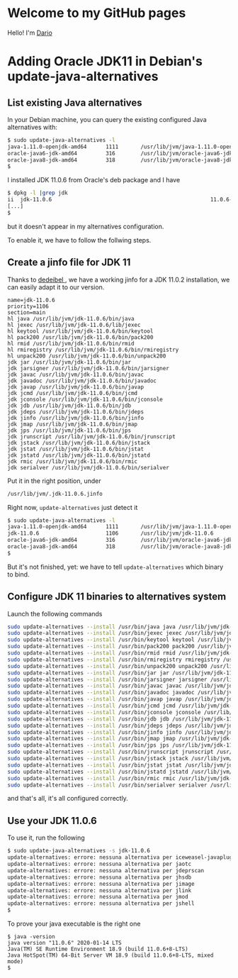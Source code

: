 # Welcome to my GitHub pages

Hello! I'm [Dario](about/)

# Adding Oracle JDK11 in Debian's update-java-alternatives

## List existing Java alternatives

In your Debian machine, you can query the existing configured Java alternatives
with:

```bash
$ sudo update-java-alternatives -l
java-1.11.0-openjdk-amd64      1111       /usr/lib/jvm/java-1.11.0-openjdk-amd64
oracle-java6-jdk-amd64         316        /usr/lib/jvm/oracle-java6-jdk-amd64
oracle-java8-jdk-amd64         318        /usr/lib/jvm/oracle-java8-jdk-amd64
$
```
I installed JDK 11.0.6 from Oracle's deb package and I have
```bash
$ dpkg -l |grep jdk
ii  jdk-11.0.6                                                  11.0.6-1                            amd64        Java Platform Standard Edition Development Kit
[...]
$
```
but it doesn't appear in my alternatives configuration.

To enable it, we have to follow the follwing steps.

## Create a jinfo file for JDK 11

Thanks to [dedeibel ](https://gist.github.com/dedeibel/), we have a working jinfo
for a JDK 11.0.2 installation, we can easily adapt it to our version.
```
name=jdk-11.0.6
priority=1106
section=main
hl java /usr/lib/jvm/jdk-11.0.6/bin/java
hl jexec /usr/lib/jvm/jdk-11.0.6/lib/jexec
hl keytool /usr/lib/jvm/jdk-11.0.6/bin/keytool
hl pack200 /usr/lib/jvm/jdk-11.0.6/bin/pack200
hl rmid /usr/lib/jvm/jdk-11.0.6/bin/rmid
hl rmiregistry /usr/lib/jvm/jdk-11.0.6/bin/rmiregistry
hl unpack200 /usr/lib/jvm/jdk-11.0.6/bin/unpack200
jdk jar /usr/lib/jvm/jdk-11.0.6/bin/jar
jdk jarsigner /usr/lib/jvm/jdk-11.0.6/bin/jarsigner
jdk javac /usr/lib/jvm/jdk-11.0.6/bin/javac
jdk javadoc /usr/lib/jvm/jdk-11.0.6/bin/javadoc
jdk javap /usr/lib/jvm/jdk-11.0.6/bin/javap
jdk jcmd /usr/lib/jvm/jdk-11.0.6/bin/jcmd
jdk jconsole /usr/lib/jvm/jdk-11.0.6/bin/jconsole
jdk jdb /usr/lib/jvm/jdk-11.0.6/bin/jdb
jdk jdeps /usr/lib/jvm/jdk-11.0.6/bin/jdeps
jdk jinfo /usr/lib/jvm/jdk-11.0.6/bin/jinfo
jdk jmap /usr/lib/jvm/jdk-11.0.6/bin/jmap
jdk jps /usr/lib/jvm/jdk-11.0.6/bin/jps
jdk jrunscript /usr/lib/jvm/jdk-11.0.6/bin/jrunscript
jdk jstack /usr/lib/jvm/jdk-11.0.6/bin/jstack
jdk jstat /usr/lib/jvm/jdk-11.0.6/bin/jstat
jdk jstatd /usr/lib/jvm/jdk-11.0.6/bin/jstatd
jdk rmic /usr/lib/jvm/jdk-11.0.6/bin/rmic
jdk serialver /usr/lib/jvm/jdk-11.0.6/bin/serialver
```
Put it in the right position, under
```bash
/usr/lib/jvm/.jdk-11.0.6.jinfo
```

Right now, `update-alternatives` just detect it
```bash
$ sudo update-java-alternatives -l
java-1.11.0-openjdk-amd64      1111       /usr/lib/jvm/java-1.11.0-openjdk-amd64
jdk-11.0.6                     1106       /usr/lib/jvm/jdk-11.0.6
oracle-java6-jdk-amd64         316        /usr/lib/jvm/oracle-java6-jdk-amd64
oracle-java8-jdk-amd64         318        /usr/lib/jvm/oracle-java8-jdk-amd64
$ 
```

But it's not finished, yet: we have to tell `update-alternatives` which binary
to bind.

## Configure JDK 11 binaries to alternatives system

Launch the following commands
```bash
sudo update-alternatives --install /usr/bin/java java /usr/lib/jvm/jdk-11.0.6/bin/java 1106
sudo update-alternatives --install /usr/bin/jexec jexec /usr/lib/jvm/jdk-11.0.6/lib/jexec 1106
sudo update-alternatives --install /usr/bin/keytool keytool /usr/lib/jvm/jdk-11.0.6/bin/keytool 1106
sudo update-alternatives --install /usr/bin/pack200 pack200 /usr/lib/jvm/jdk-11.0.6/bin/pack200 1106
sudo update-alternatives --install /usr/bin/rmid rmid /usr/lib/jvm/jdk-11.0.6/bin/rmid 1106
sudo update-alternatives --install /usr/bin/rmiregistry rmiregistry /usr/lib/jvm/jdk-11.0.6/bin/rmiregistry 1106
sudo update-alternatives --install /usr/bin/unpack200 unpack200 /usr/lib/jvm/jdk-11.0.6/bin/unpack200 1106
sudo update-alternatives --install /usr/bin/jar jar /usr/lib/jvm/jdk-11.0.6/bin/jar 1106
sudo update-alternatives --install /usr/bin/jarsigner jarsigner /usr/lib/jvm/jdk-11.0.6/bin/jarsigner 1106
sudo update-alternatives --install /usr/bin/javac javac /usr/lib/jvm/jdk-11.0.6/bin/javac 1106
sudo update-alternatives --install /usr/bin/javadoc javadoc /usr/lib/jvm/jdk-11.0.6/bin/javadoc 1106
sudo update-alternatives --install /usr/bin/javap javap /usr/lib/jvm/jdk-11.0.6/bin/javap 1106
sudo update-alternatives --install /usr/bin/jcmd jcmd /usr/lib/jvm/jdk-11.0.6/bin/jcmd 1106
sudo update-alternatives --install /usr/bin/jconsole jconsole /usr/lib/jvm/jdk-11.0.6/bin/jconsole 1106
sudo update-alternatives --install /usr/bin/jdb jdb /usr/lib/jvm/jdk-11.0.6/bin/jdb 1106
sudo update-alternatives --install /usr/bin/jdeps jdeps /usr/lib/jvm/jdk-11.0.6/bin/jdeps 1106
sudo update-alternatives --install /usr/bin/jinfo jinfo /usr/lib/jvm/jdk-11.0.6/bin/jinfo 1106
sudo update-alternatives --install /usr/bin/jmap jmap /usr/lib/jvm/jdk-11.0.6/bin/jmap 1106
sudo update-alternatives --install /usr/bin/jps jps /usr/lib/jvm/jdk-11.0.6/bin/jps 1106
sudo update-alternatives --install /usr/bin/jrunscript jrunscript /usr/lib/jvm/jdk-11.0.6/bin/jrunscript 1106
sudo update-alternatives --install /usr/bin/jstack jstack /usr/lib/jvm/jdk-11.0.6/bin/jstack 1106
sudo update-alternatives --install /usr/bin/jstat jstat /usr/lib/jvm/jdk-11.0.6/bin/jstat 1106
sudo update-alternatives --install /usr/bin/jstatd jstatd /usr/lib/jvm/jdk-11.0.6/bin/jstatd 1106
sudo update-alternatives --install /usr/bin/rmic rmic /usr/lib/jvm/jdk-11.0.6/bin/rmic 1106
sudo update-alternatives --install /usr/bin/serialver serialver /usr/lib/jvm/jdk-11.0.6/bin/serialver 1106
```
and that's all, it's all configured correctly.

## Use your JDK 11.0.6

To use it, run the following
```bash
$ sudo update-java-alternatives -s jdk-11.0.6 
update-alternatives: errore: nessuna alternativa per iceweasel-javaplugin.so
update-alternatives: errore: nessuna alternativa per jaotc
update-alternatives: errore: nessuna alternativa per jdeprscan
update-alternatives: errore: nessuna alternativa per jhsdb
update-alternatives: errore: nessuna alternativa per jimage
update-alternatives: errore: nessuna alternativa per jlink
update-alternatives: errore: nessuna alternativa per jmod
update-alternatives: errore: nessuna alternativa per jshell
$
```

To prove your java executable is the right one
```
$ java -version
java version "11.0.6" 2020-01-14 LTS
Java(TM) SE Runtime Environment 18.9 (build 11.0.6+8-LTS)
Java HotSpot(TM) 64-Bit Server VM 18.9 (build 11.0.6+8-LTS, mixed mode)
$ 
```
